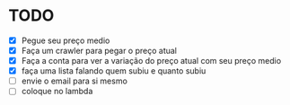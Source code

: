 # TODO
- [x] Pegue seu preço medio
- [x] Faça um crawler para pegar o preço atual
- [x] Faça a conta para ver a variação do preço atual com seu preço medio
- [x] faça uma lista falando quem subiu e quanto subiu
- [ ] envie o email para si mesmo
- [ ] coloque no lambda
